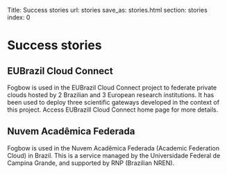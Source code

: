 Title: Success stories
url: stories
save_as: stories.html
section: stories
index: 0

# Success stories

## EUBrazil Cloud Connect

Fogbow is used in the EUBrazil Cloud Connect project to federate private clouds hosted by 2 Brazilian and 3 European research institutions. It has been used to deploy three scientific gateways developed in the context of this project. Access EUBrazill Cloud Connect home page for more details. 

## Nuvem Acadêmica Federada

Fogbow is used in the Nuvem Acadêmica Federada (Academic Federation Cloud) in Brazil. This is a service managed by the Universidade Federal de Campina Grande, and supported by RNP (Brazilian NREN).

